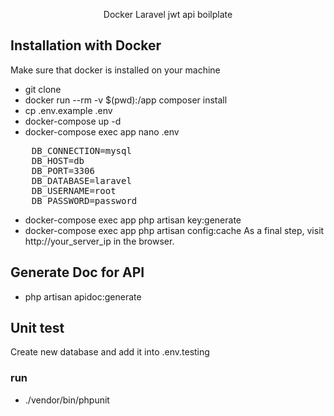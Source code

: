 <p align="center">Docker Laravel jwt api boilplate</p>



## Installation with Docker

Make sure that docker is installed on your machine

- git clone 
- docker run --rm -v $(pwd):/app composer install
- cp .env.example .env
- docker-compose up -d
- docker-compose exec app nano .env
 <pre>
    DB_CONNECTION=mysql
    DB_HOST=db
    DB_PORT=3306
    DB_DATABASE=laravel
    DB_USERNAME=root
    DB_PASSWORD=password
</pre>
- docker-compose exec app php artisan key:generate
- docker-compose exec app php artisan config:cache
As a final step, visit http://your_server_ip in the browser.



## Generate Doc for API
- php artisan apidoc:generate

## Unit test
<p> Create new database and add it into .env.testing </p>

### run
- ./vendor/bin/phpunit

